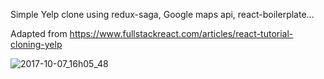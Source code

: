 Simple Yelp clone using redux-saga, Google maps api, react-boilerplate...

Adapted from https://www.fullstackreact.com/articles/react-tutorial-cloning-yelp

![2017-10-07_16h05_48](https://user-images.githubusercontent.com/22646941/31308129-a2094cf4-ab79-11e7-81f3-3e9d0c67fbf7.png)

